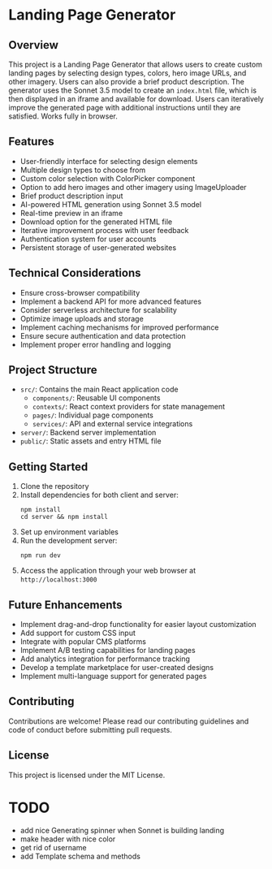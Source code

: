 # Landing Page Generator

## Overview

This project is a Landing Page Generator that allows users to create custom landing pages by
selecting design types, colors, hero image URLs, and other imagery. Users can also provide a brief
product description. The generator uses the Sonnet 3.5 model to create an `index.html` file, which
is then displayed in an iframe and available for download. Users can iteratively improve the
generated page with additional instructions until they are satisfied. Works fully in browser.

## Features

-   User-friendly interface for selecting design elements
-   Multiple design types to choose from
-   Custom color selection with ColorPicker component
-   Option to add hero images and other imagery using ImageUploader
-   Brief product description input
-   AI-powered HTML generation using Sonnet 3.5 model
-   Real-time preview in an iframe
-   Download option for the generated HTML file
-   Iterative improvement process with user feedback
-   Authentication system for user accounts
-   Persistent storage of user-generated websites

## Technical Considerations

-   Ensure cross-browser compatibility
-   Implement a backend API for more advanced features
-   Consider serverless architecture for scalability
-   Optimize image uploads and storage
-   Implement caching mechanisms for improved performance
-   Ensure secure authentication and data protection
-   Implement proper error handling and logging

## Project Structure

-   `src/`: Contains the main React application code
    -   `components/`: Reusable UI components
    -   `contexts/`: React context providers for state management
    -   `pages/`: Individual page components
    -   `services/`: API and external service integrations
-   `server/`: Backend server implementation
-   `public/`: Static assets and entry HTML file

## Getting Started

1. Clone the repository
2. Install dependencies for both client and server:
    ```
    npm install
    cd server && npm install
    ```
3. Set up environment variables
4. Run the development server:
    ```
    npm run dev
    ```
5. Access the application through your web browser at `http://localhost:3000`

## Future Enhancements

-   Implement drag-and-drop functionality for easier layout customization
-   Add support for custom CSS input
-   Integrate with popular CMS platforms
-   Implement A/B testing capabilities for landing pages
-   Add analytics integration for performance tracking
-   Develop a template marketplace for user-created designs
-   Implement multi-language support for generated pages

## Contributing

Contributions are welcome! Please read our contributing guidelines and code of conduct before
submitting pull requests.

## License

This project is licensed under the MIT License.

# TODO

-   add nice Generating spinner when Sonnet is building landing
-   make header with nice color
-   get rid of username
-   add Template schema  and methods